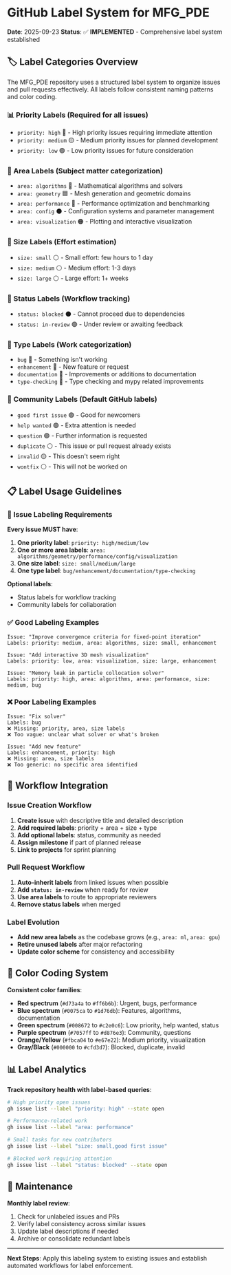 # GitHub Label System for MFG_PDE

**Date**: 2025-09-23
**Status**: ✅ **IMPLEMENTED** - Comprehensive label system established

## 🏷️ **Label Categories Overview**

The MFG_PDE repository uses a structured label system to organize issues and pull requests effectively. All labels follow consistent naming patterns and color coding.

### **📊 Priority Labels** (Required for all issues)
- `priority: high` 🔴 - High priority issues requiring immediate attention
- `priority: medium` 🟡 - Medium priority issues for planned development
- `priority: low` 🟢 - Low priority issues for future consideration

### **🎯 Area Labels** (Subject matter categorization)
- `area: algorithms` 🔵 - Mathematical algorithms and solvers
- `area: geometry` 🟦 - Mesh generation and geometric domains
- `area: performance` 🔴 - Performance optimization and benchmarking
- `area: config` ⚫ - Configuration systems and parameter management
- `area: visualization` 🟠 - Plotting and interactive visualization

### **📏 Size Labels** (Effort estimation)
- `size: small` ⚪ - Small effort: few hours to 1 day
- `size: medium` ⚪ - Medium effort: 1-3 days
- `size: large` ⚪ - Large effort: 1+ weeks

### **🔄 Status Labels** (Workflow tracking)
- `status: blocked` ⚫ - Cannot proceed due to dependencies
- `status: in-review` 🟢 - Under review or awaiting feedback

### **🔧 Type Labels** (Work categorization)
- `bug` 🔴 - Something isn't working
- `enhancement` 🔵 - New feature or request
- `documentation` 🔵 - Improvements or additions to documentation
- `type-checking` 🔵 - Type checking and mypy related improvements

### **👥 Community Labels** (Default GitHub labels)
- `good first issue` 🟣 - Good for newcomers
- `help wanted` 🟢 - Extra attention is needed
- `question` 🟣 - Further information is requested
- `duplicate` ⚪ - This issue or pull request already exists
- `invalid` 🟡 - This doesn't seem right
- `wontfix` ⚪ - This will not be worked on

## 📋 **Label Usage Guidelines**

### **🎯 Issue Labeling Requirements**
**Every issue MUST have**:
1. **One priority label**: `priority: high/medium/low`
2. **One or more area labels**: `area: algorithms/geometry/performance/config/visualization`
3. **One size label**: `size: small/medium/large`
4. **One type label**: `bug/enhancement/documentation/type-checking`

**Optional labels**:
- Status labels for workflow tracking
- Community labels for collaboration

### **✅ Good Labeling Examples**
```
Issue: "Improve convergence criteria for fixed-point iteration"
Labels: priority: medium, area: algorithms, size: small, enhancement

Issue: "Add interactive 3D mesh visualization"
Labels: priority: low, area: visualization, size: large, enhancement

Issue: "Memory leak in particle collocation solver"
Labels: priority: high, area: algorithms, area: performance, size: medium, bug
```

### **❌ Poor Labeling Examples**
```
Issue: "Fix solver"
Labels: bug
❌ Missing: priority, area, size labels
❌ Too vague: unclear what solver or what's broken

Issue: "Add new feature"
Labels: enhancement, priority: high
❌ Missing: area, size labels
❌ Too generic: no specific area identified
```

## 🔄 **Workflow Integration**

### **Issue Creation Workflow**
1. **Create issue** with descriptive title and detailed description
2. **Add required labels**: priority + area + size + type
3. **Add optional labels**: status, community as needed
4. **Assign milestone** if part of planned release
5. **Link to projects** for sprint planning

### **Pull Request Workflow**
1. **Auto-inherit labels** from linked issues when possible
2. **Add `status: in-review`** when ready for review
3. **Use area labels** to route to appropriate reviewers
4. **Remove status labels** when merged

### **Label Evolution**
- **Add new area labels** as the codebase grows (e.g., `area: ml`, `area: gpu`)
- **Retire unused labels** after major refactoring
- **Update color scheme** for consistency and accessibility

## 🎨 **Color Coding System**

**Consistent color families**:
- **Red spectrum** (`#d73a4a` to `#ff6b6b`): Urgent, bugs, performance
- **Blue spectrum** (`#0075ca` to `#1d76db`): Features, algorithms, documentation
- **Green spectrum** (`#008672` to `#c2e0c6`): Low priority, help wanted, status
- **Purple spectrum** (`#7057ff` to `#d876e3`): Community, questions
- **Orange/Yellow** (`#fbca04` to `#e67e22`): Medium priority, visualization
- **Gray/Black** (`#000000` to `#cfd3d7`): Blocked, duplicate, invalid

## 📊 **Label Analytics**

**Track repository health with label-based queries**:
```bash
# High priority open issues
gh issue list --label "priority: high" --state open

# Performance-related work
gh issue list --label "area: performance"

# Small tasks for new contributors
gh issue list --label "size: small,good first issue"

# Blocked work requiring attention
gh issue list --label "status: blocked" --state open
```

## 🔄 **Maintenance**

**Monthly label review**:
1. Check for unlabeled issues and PRs
2. Verify label consistency across similar issues
3. Update label descriptions if needed
4. Archive or consolidate redundant labels

---

**Next Steps**: Apply this labeling system to existing issues and establish automated workflows for label enforcement.